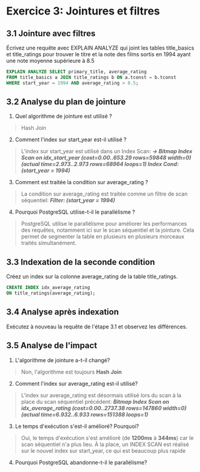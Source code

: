 # Exercice 3: Jointures et filtres

## 3.1 Jointure avec filtres

Écrivez une requête avec EXPLAIN ANALYZE qui joint les tables title_basics et title_ratings pour trouver
le titre et la note des films sortis en 1994 ayant une note moyenne supérieure à 8.5

```sql
EXPLAIN ANALYZE SELECT primary_title, average_rating
FROM title_basics a JOIN title_ratings b ON a.tconst = b.tconst
WHERE start_year = 1994 AND average_rating > 8.5;
```

## 3.2 Analyse du plan de jointure
1. Quel algorithme de jointure est utilisé ?

> Hash Join

2. Comment l'index sur start_year est-il utilisé ?

> L'index sur start_year est utilisé dans un Index Scan: ***-> Bitmap Index Scan on idx_start_year  (cost=0.00..653.29 rows=59848 width=0) (actual time=2.973..2.973 rows=68964 loops=1) Index Cond: (start_year = 1994)***

3. Comment est traitée la condition sur average_rating ?

> La condition sur average_rating est traitée comme un filtre de scan séquentiel: ***Filter: (start_year = 1994)***

4. Pourquoi PostgreSQL utilise-t-il le parallélisme ?

> PostgreSQL utilise le parallélisme pour améliorer les performances des requêtes, notamment ici sur le scan séquentiel et la jointure. Cela permet de segmenter la table en plusieurs en plusieurs morceaux traités simultanément.

## 3.3 Indexation de la seconde condition
Créez un index sur la colonne average_rating de la table title_ratings.

```sql
CREATE INDEX idx_average_rating
ON title_ratings(average_rating);
```

## 3.4 Analyse après indexation
Exécutez à nouveau la requête de l'étape 3.1 et observez les différences.

## 3.5 Analyse de l'impact
1. L'algorithme de jointure a-t-il changé?

> Non, l'algorithme est toujours **Hash Join**

2. Comment l'index sur average_rating est-il utilisé?

> L'index sur average_rating est désormais utilisé lors du scan à la place du scan séquentiel précédent: ***Bitmap Index Scan on idx_average_rating  (cost=0.00..2737.38 rows=147860 width=0) (actual time=6.932..6.933 rows=151388 loops=1)***

3. Le temps d'exécution s'est-il amélioré? Pourquoi?

> Oui, le temps d'exécution s'est amélioré (de **1200ms** à **344ms**) car le scan séquentiel n'a plus lieu. À la place, un INDEX SCAN est réalisé sur le nouvel index sur start_year, ce qui est beaucoup plus rapide

4. Pourquoi PostgreSQL abandonne-t-il le parallélisme?
